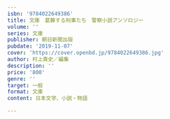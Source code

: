 ```yaml
---
isbn: '9784022649386'
title: 文庫　葛藤する刑事たち　警察小説アンソロジー
volume: ''
series: 文庫
publisher: 朝日新聞出版
pubdate: '2019-11-07'
cover: 'https://cover.openbd.jp/9784022649386.jpg'
author: 村上貴史／編集
description: ''
price: '800'
genre: ''
target: 一般
format: 文庫
content: 日本文学、小説・物語

---
```

